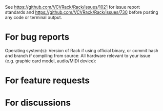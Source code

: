 See https://github.com/VCVRack/Rack/issues/1021 for issue report standards and https://github.com/VCVRack/Rack/issues/730 before posting any code or terminal output.

# For bug reports

Operating system(s):
Version of Rack if using official binary, or commit hash and branch if compiling from source:
All hardware relevant to your issue (e.g. graphic card model, audio/MIDI device):

# For feature requests

# For discussions
